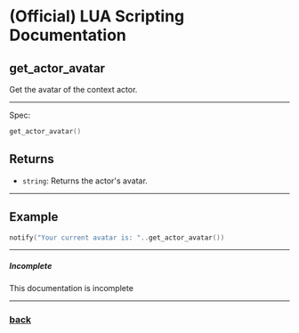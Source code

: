 
# (Official) LUA Scripting Documentation

## get_actor_avatar

Get the avatar of the context actor.

___

Spec:

```lua
get_actor_avatar()
```

## Returns

- `string`: Returns the actor's avatar.

___

## Example

```lua
notify("Your current avatar is: "..get_actor_avatar())
```

___

##### Incomplete

This documentation is incomplete

___

### [back](../getters)
